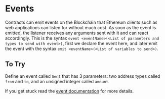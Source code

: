 # Events

Contracts can emit events on the Blockchain that Ethereum clients such as web applications can listen for without much cost. As soon as the event is emitted, the listener receives any arguments sent with it and can react accordingly. This is the syntax `event <eventName>(<List of parameters and types to send with event>)`, first we declare the event here, and later emit the event with the syntax `emit <eventName>(<List of variables to send>)`.

## To Try

Define an event called `Sent` that has 3 parameters: two address types called `from` and `to`, and an unsigned integer called `amount`.

If you get stuck read the [event documentation](https://solidity.readthedocs.io/en/latest/contracts.html#events)  for more details.
